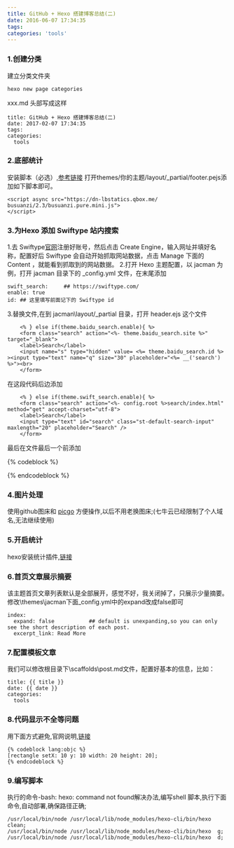 ```yaml
---
title: GitHub + Hexo 搭建博客总结(二)
date: 2016-06-07 17:34:35
tags:
categories: 'tools'
---
```

### 1.创建分类
建立分类文件夹
	
	hexo new page categories
xxx.md 头部写成这样

	title: GitHub + Hexo 搭建博客总结(二)
	date: 2017-02-07 17:34:35
	tags:
	categories: 
 	  tools	
 	  
### 2.底部统计
安装脚本（必选）,[参考链接](http://wangcaiyong.com/2015/06/26/busuanzi/)
打开themes/你的主题/layout/_partial/footer.pejs添加如下脚本即可。

	<script async src="https://dn-lbstatics.qbox.me/	busuanzi/2.3/busuanzi.pure.mini.js">
	</script>
### 3.为Hexo 添加 Swiftype 站内搜索
1.去 Swiftype[官网](https://swiftype.com/)注册好账号，然后点击 Create Engine，输入网址并填好名称，配置好后 Swiftype 会自动开始抓取网站数据，点击 Manage 下面的 Content ，就能看到抓取到的网站数据。
2.打开 Hexo 主题配置，以 jacman 为例，打开 jacman 目录下的 _config.yml 文件，在末尾添加
	
	swift_search:     ## https://swiftype.com/
	enable: true
	id: ## 这里填写前面记下的 Swiftype id
3.替换文件,在到 jacman\layout\/_partial 目录，打开 header.ejs 这个文件

```
	<% } else if(theme.baidu_search.enable){ %>
	<form class="search" action="<%- theme.baidu_search.site %>" target="_blank">
	<label>Search</label>
	<input name="s" type="hidden" value= <%= theme.baidu_search.id %> ><input type="text" name="q" size="30" placeholder="<%= __('search') %>"><br>
	</form>
```
	
在这段代码后边添加

```
	<% } else if(theme.swift_search.enable){ %>
	<form class="search" action="<%- config.root %>search/index.html" method="get" accept-charset="utf-8">
	<label>Search</label>
	<input type="text" id="search" class="st-default-search-input" maxlength="20" placeholder="Search" />
	</form>
```
最后在文件最后一个</div>前添加

{% codeblock %}
<script type="text/javascript">
(function(w,d,t,u,n,s,e){w['SwiftypeObject']=n;w[n]=w[n]||function(){
(w[n].q=w[n].q||[]).push(arguments);};s=d.createElement(t);
e=d.getElementsByTagName(t)[0];s.async=1;s.src=u;e.parentNode.insertBefore(s,e);
})(window,document,'script','//s.swiftypecdn.com/install/v2/st.js','_st');
_st('install','Zo1mzEpQeR6Xjr3hz4jd','2.0.0');
</script>
{% endcodeblock %}

### 4.图片处理
使用github图床和
[picgo](https://github.com/PicGo/Awesome-PicGo)
方便操作,以后不用老换图床;(七牛云已经限制了个人域名,无法继续使用)

### 5.开启统计
hexo安装统计插件,[链接](http://www.cnblogs.com/tengj/p/5365434.html)
### 6.首页文章展示摘要
该主题首页文章列表默认是全部展开，感觉不好，我关闭掉了，只展示少量摘要。
修改\themes\jacman下面_config.yml中的expand改成false即可

```
index:
  expand: false           ## default is unexpanding,so you can only see the short description of each post.
  excerpt_link: Read More
```

### 7.配置模板文章
我们可以修改根目录下\scaffolds\post.md文件，配置好基本的信息，比如：

```
title: {{ title }}
date: {{ date }}
categories: 
  tools
```

### 8.代码显示不全等问题
用下面方式避免,官网说明,[链接](https://hexo.io/docs/tag-plugins.html#Raw)

```
{% codeblock lang:objc %}
[rectangle setX: 10 y: 10 width: 20 height: 20];
{% endcodeblock %}
```

### 9.编写脚本
执行的命令-bash: hexo: command not found解决办法,编写shell 脚本,执行下面命令,自动部署,确保路径正确;

```
/usr/local/bin/node /usr/local/lib/node_modules/hexo-cli/bin/hexo  clean;
/usr/local/bin/node /usr/local/lib/node_modules/hexo-cli/bin/hexo  g; 
/usr/local/bin/node /usr/local/lib/node_modules/hexo-cli/bin/hexo  d;  
```